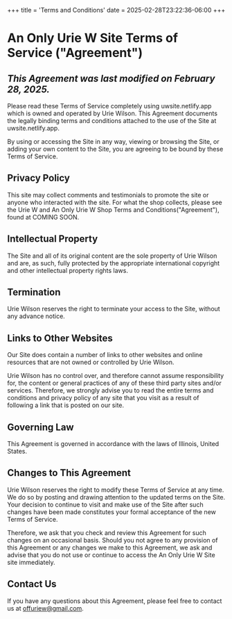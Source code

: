 +++
title = 'Terms and Conditions'
date = 2025-02-28T23:22:36-06:00
+++

# An Only Urie W Site Terms of Service ("Agreement")


## ***This Agreement was last modified on February 28, 2025.***


Please read these Terms of Service completely using uwsite.netlify.app which
 is owned and operated by Urie Wilson. This Agreement documents the legally 
 binding terms and conditions attached to the use of the Site at 
 uwsite.netlify.app.


By using or accessing the Site in any way, viewing or browsing the Site, or 
adding your own content to the Site, you are agreeing to be bound by these 
Terms of Service. 


## Privacy Policy


This site may collect comments and testimonials to promote the site or 
anyone who interacted with the site. For what the shop collects, please see 
the Urie W and An Only Urie W Shop Terms and Conditions("Agreement"), found 
at COMING SOON.


## Intellectual Property


The Site and all of its original content are the sole property of Urie 
Wilson and are, as such, fully protected by the appropriate international 
copyright and other intellectual property rights laws.


## Termination


Urie Wilson reserves the right to terminate your access to the Site, 
without any advance notice. 


## Links to Other Websites 


Our Site does contain a number of links to other websites and online 
resources that are not owned or controlled by Urie Wilson.


Urie Wilson has no control over, and therefore cannot assume 
responsibility for, the content or general practices of any of these 
third party sites and/or services. Therefore, we strongly advise you 
to read the entire terms and conditions and privacy policy of any 
site that you visit as a result of following a link that is posted 
on our site. 


## Governing Law


This Agreement is governed in accordance with the laws of Illinois, 
United States. 


## Changes to This Agreement 


Urie Wilson reserves the right to modify these Terms of Service at 
any time. We do so by posting and drawing attention to the updated 
terms on the Site. Your decision to continue to visit and make use 
of the Site after such changes have been made constitutes your 
formal acceptance of the new Terms of Service.


Therefore, we ask that you check and review this Agreement for 
such changes on an occasional basis. Should you not agree to any 
provision of this Agreement or any changes we make to this 
Agreement, we ask and advise that you do not use or continue to 
access the An Only Urie W Site site immediately. 


## Contact Us


If you have any questions about this Agreement, please feel 
free to contact us at offuriew@gmail.com.